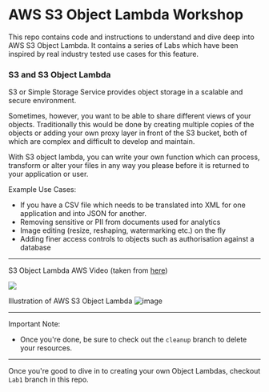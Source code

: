# AWS S3 Object Lambda Workshop

This repo contains code and instructions to understand and dive deep into AWS S3 Object Lambda. It contains a series of Labs which have been inspired by real industry tested use cases for this feature.

### S3 and S3 Object Lambda
S3 or Simple Storage Service provides object storage in a scalable and secure environment. 

Sometimes, however, you want to be able to share different views of your objects.  Traditionally this would be done by creating multiple copies of the objects or adding your own proxy layer in front of the S3 bucket, both of which are complex and difficult to develop and maintain.

With S3 object lambda, you can write your own function which can process, transform or alter your files in any way you please before it is returned to your application or user. 

Example Use Cases:
- If you have a CSV file which needs to be translated into XML for one application and into JSON for another. 
- Removing sensitive or PII from documents used for analytics
- Image editing (resize, reshaping, watermarking etc.) on the fly
- Adding finer access controls to objects such as authorisation against a database
 *** 

 S3 Object Lambda AWS Video (taken from [here](https://aws.amazon.com/s3/features/object-lambda/))

<a href="http://www.youtube.com/watch?feature=player_embedded&v=uTBgpK07E38" target="_blank"><img src="http://img.youtube.com/vi/uTBgpK07E38/0.jpg" /></a>

Illustration of AWS S3 Object Lambda
![image](https://d1.awsstatic.com/product-page-diagram_S3-Object-Lambda%402x.b5b78c632ed6d6145efb03ab6c338ac4375d1fdf.png)

*** 
Important Note:
- Once you're done, be sure to check out the `cleanup` branch to delete your resources.

***
Once you're good to dive in to creating your own Object Lambdas, checkout `Lab1` branch in this repo.
